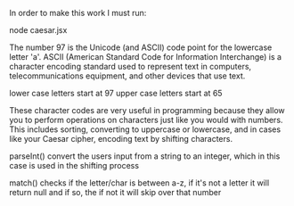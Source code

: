 In order to make this work I must run:

node caesar.jsx

The number 97 is the Unicode (and ASCII) code point for the lowercase letter 'a'. ASCII (American Standard Code for Information Interchange) is a character encoding standard used to represent text in computers, telecommunications equipment, and other devices that use text. 

lower case letters start at 97
upper case letters start at 65

These character codes are very useful in programming because they allow you to perform operations on characters just like you would with numbers. This includes sorting, converting to uppercase or lowercase, and in cases like your Caesar cipher, encoding text by shifting characters.

parseInt() convert the users input from a string to an integer, which in this case is used in the shifting process

match() checks if the letter/char is between a-z, if it's not a letter it will return null and if so, the if not it will skip over that number